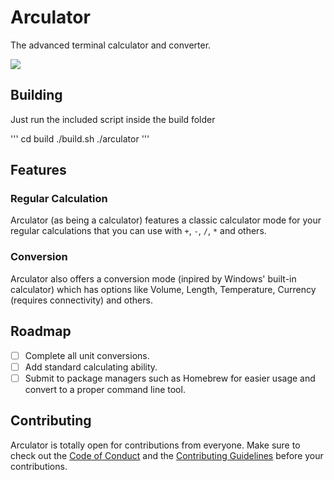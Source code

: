 # Arculator
The advanced terminal calculator and converter.

![](https://user-images.githubusercontent.com/17576065/85184071-0a401880-b297-11ea-839d-84c9433d4399.png)

## Building
Just run the included script inside the build folder

'''
cd build
./build.sh
./arculator
'''

## Features
### Regular Calculation
Arculator (as being a calculator) features a classic calculator mode for your regular calculations that you can use with `+`, `-`, `/`, `*` and others.

### Conversion
Arculator also offers a conversion mode (inpired by Windows' built-in calculator) which has options like Volume, Length, Temperature, Currency (requires connectivity) and others. 

## Roadmap
- [ ] Complete all unit conversions.
- [ ] Add standard calculating ability.
- [ ] Submit to package managers such as Homebrew for easier usage and convert to a proper command line tool.

## Contributing
Arculator is totally open for contributions from everyone. Make sure to check out the [Code of Conduct](https://github.com/ardacebi/arculator/blob/master/CODE_OF_CONDUCT.md) and the [Contributing Guidelines](https://github.com/ardacebi/arculator/blob/master/CONTRIBUTING.md) before your contributions.